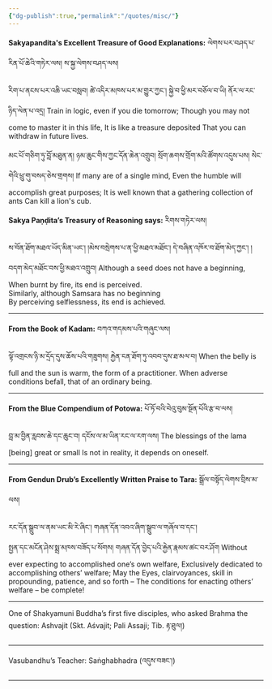 ```yaml
---
{"dg-publish":true,"permalink":"/quotes/misc/"}
---
```


**Sakyapandita's Excellent Treasure of Good Explanations:** ལེགས་པར་བཤད་པ་རིན་པོ་ཆེའི་གཏེར་ལས། ས་སྐྱ་ལེགས་བཤད་ལས།

རིག་པ་ནངས་པར་འཆི་ཡང་བསླབ། ཚེ་འདིར་མཁས་པར་མ་གྱུར་ཀྱང༌། སྐྱེ་བ་ཕྱི་མར་བཅོལ་བ་ཡི། ནོར་ལ་རང་ཉིད་ལེན་པ་འདྲ།
Train in logic, even if you die tomorrow;
Though you may not come to master it in this life,
It is like a treasure deposited 
That you can withdraw in future lives.

མང་པོ་གཅིག་ཏུ་བློ་མཐུན་ན། ཉམ་ཆུང་གིས་ཀྱང་དོན་ཆེན་འགྲུབ། སྲོག་ཆགས་གྲོག་མའི་ཚོགས་འདུས་པས། སེང་གེའི་ཕྲུ་གུ་བསད་ཅེས་གྲགས།
If many are of a single mind,
Even the humble will accomplish great purposes;
It is well known that a gathering collection of ants
Can kill a lion's cub.

**Sakya Paṇḍita’s Treasury of Reasoning says:** རིགས་གཏེར་ལས། 

ས་བོན་ཐོག་མཐའ་ཡོད་མིན་ཡང༌། །མེས་བསྲེགས་པ་ན་ཕྱི་མཐའ་མཐོང༌། དེ་བཞིན་འཁོར་བ་ཐོག་མེད་ཀྱང༌། །བདག་མེད་མཐོང་བས་ཕྱི་མཐའ་འགྲུབ།
Although a seed does not have a beginning,  
When burnt by fire, its end is perceived.  
Similarly, although Samsara has no beginning  
By perceiving selflessness, its end is achieved.

---
**From the Book of Kadam:** བཀའ་གདམས་པའི་གཞུང་ལས།

ལྟོ་འགྲངས་ཉི་མ་དྲོད་དུས་ཆོས་པའི་གཟུགས། རྐྱེན་ངན་ཐོག་ཏུ་འབབ་དུས་ཐ་མལ་བ།
When the belly is full and the sun is warm, the form of a practitioner.
When adverse conditions befall, that of an ordinary being.

---
**From the Blue Compendium of Potowa:** པོ་ཏོ་བའི་བེའུ་བུམ་སྔོན་པོའི་རྩ་བ་ལས།

བླ་མ་བྱིན་རླབས་ཆེ་དང་ཆུང་བ། དངོས་ལ་མ་ཡིན་རང་ལ་རག་ལས།
The blessings of the lama [being] great or small
Is not in reality, it depends on oneself.

---
**From Gendun Drub’s Excellently Written Praise to Tara:** སྒྲོལ་བསྟོད་ལེགས་བྲིས་མ་ལས།

རང་དོན་སྒྲུབ་ལ་ནམ་ཡང་མི་རེ་ཞིང་། གཞན་དོན་འབའ་ཞིག་སྒྲུབ་ལ་གཞོལ་བ་དང་།<br>སྤྱན་དང་མངོན་ཤེས་སྨྲ་མཁས་བཟོད་པ་སོགས། གཞན་དོན་བྱེད་པའི་རྐྱེན་རྣམས་ཚང་བར་ཤོག
Without ever expecting to accomplished one’s own welfare,
Exclusively dedicated to accomplishing others’ welfare;
May the Eyes, clairvoyances, skill in propounding, patience, and so forth – 
The conditions for enacting others’ welfare – be complete!

---
One of Shakyamuni Buddha’s first five disciples, who asked Brahma the question:
Ashvajit (Skt. Aśvajit; Pali Assaji; Tib. རྟ་ཐུལ།)

---
Vasubandhu’s Teacher: Saṅghabhadra (འདུས་བཟང་།)

---
